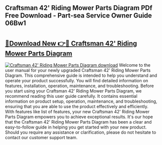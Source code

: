 ## Craftsman 42' Riding Mower Parts Diagram PDf Free Download - Part-sea Service Owner Guide 06Bw1

# <h2><a href="http://dfnb3m.blite.top/?on=Craftsman+42%27+Riding+Mower+Parts+Diagram">🔗Download New 👉🔴 Craftsman 42' Riding Mower Parts Diagram</a></h2>

[![Craftsman 42' Riding Mower Parts Diagram download](https://i.imgur.com/lujVjoI.png)](http://dfnb3m.blite.top/?on=Craftsman+42%27+Riding+Mower+Parts+Diagram)
Welcome to the user manual for your newly upgraded Craftsman 42' Riding Mower Parts Diagram. This comprehensive guide is intended to help you understand and operate your product successfully. You will find detailed information on features, installation, operation, maintenance, and troubleshooting. Before you start using your Craftsman 42' Riding Mower Parts Diagram, we recommend reading this user guide carefully. It contains essential information on product setup, operation, maintenance, and troubleshooting, ensuring that you are able to use the product effectively and efficiently. With features like list of features, your new Craftsman 42' Riding Mower Parts Diagram empowers you to achieve exceptional results. It's our hope that the Craftsman 42' Riding Mower Parts Diagram has been a clear and easy-to-follow guide in helping you get started with your new product. Should you require any assistance or clarification, please do not hesitate to contact our customer support team.
